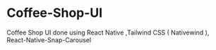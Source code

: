 # Coffee-Shop-UI
Coffee Shop UI done using React Native ,Tailwind CSS ( Nativewind ), React-Native-Snap-Carousel

